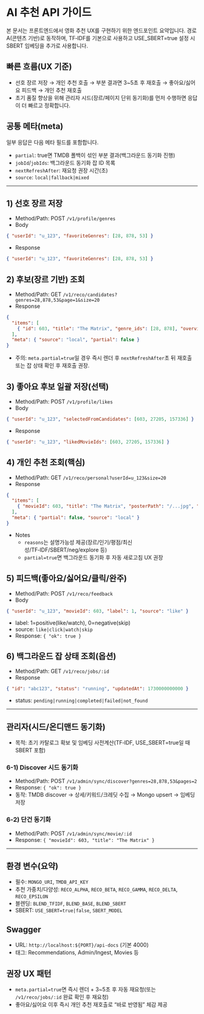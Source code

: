# AI 추천 API 가이드

본 문서는 프론트엔드에서 영화 추천 UX를 구현하기 위한 엔드포인트 요약입니다. 경로 A(콘텐츠 기반)로 동작하며, TF‑IDF를 기본으로 사용하고 USE_SBERT=true 설정 시 SBERT 임베딩을 추가로 사용합니다.

## 빠른 흐름(UX 기준)
- 선호 장르 저장 → 개인 추천 호출 → 부분 결과면 3~5초 후 재호출 → 좋아요/싫어요 피드백 → 개인 추천 재호출
- 초기 품질 향상을 위해 관리자 시드(장르/페이지 단위 동기화)를 먼저 수행하면 응답이 더 빠르고 정확합니다.

## 공통 메타(meta)
일부 응답은 다음 메타 필드를 포함합니다.
- `partial`: true면 TMDB 폴백이 섞인 부분 결과(백그라운드 동기화 진행)
- `jobId`/`jobIds`: 백그라운드 동기화 잡 ID 목록
- `nextRefreshAfter`: 재요청 권장 시간(초)
- `source`: `local|fallback|mixed`

---

## 1) 선호 장르 저장
- Method/Path: POST `/v1/profile/genres`
- Body
```json
{ "userId": "u_123", "favoriteGenres": [28, 878, 53] }
```
- Response
```json
{ "userId": "u_123", "favoriteGenres": [28, 878, 53] }
```

## 2) 후보(장르 기반) 조회
- Method/Path: GET `/v1/reco/candidates?genres=28,878,53&page=1&size=20`
- Response
```json
{
  "items": [
    { "id": 603, "title": "The Matrix", "genre_ids": [28, 878], "overview": "...", "poster_path": "/...jpg", "popularity": 92.4, "vote_average": 8.7, "release_date": "1999-03-31" }
  ],
  "meta": { "source": "local", "partial": false }
}
```
- 주의: `meta.partial=true`일 경우 즉시 렌더 후 `nextRefreshAfter`초 뒤 재호출 또는 잡 상태 확인 후 재호출 권장.

## 3) 좋아요 후보 일괄 저장(선택)
- Method/Path: POST `/v1/profile/likes`
- Body
```json
{ "userId": "u_123", "selectedFromCandidates": [603, 27205, 157336] }
```
- Response
```json
{ "userId": "u_123", "likedMovieIds": [603, 27205, 157336] }
```

## 4) 개인 추천 조회(핵심)
- Method/Path: GET `/v1/reco/personal?userId=u_123&size=20`
- Response
```json
{
  "items": [
    { "movieId": 603, "title": "The Matrix", "posterPath": "/...jpg", "score": 0.91, "reasons": ["matchedGenres:2", "popularity:92.4", "vote:8.7", "recency:0.85", "tfidf:0.62", "sbert:0.71"] }
  ],
  "meta": { "partial": false, "source": "local" }
}
```
- Notes
  - `reasons`는 설명가능성 제공(장르/인기/평점/최신성/TF‑IDF/SBERT/neg/explore 등)
  - `partial=true`면 백그라운드 동기화 후 자동 새로고침 UX 권장

## 5) 피드백(좋아요/싫어요/클릭/완주)
- Method/Path: POST `/v1/reco/feedback`
- Body
```json
{ "userId": "u_123", "movieId": 603, "label": 1, "source": "like" }
```
- label: 1=positive(like/watch), 0=negative(skip)
- source: `like|click|watch|skip`
- Response: `{ "ok": true }`

## 6) 백그라운드 잡 상태 조회(옵션)
- Method/Path: GET `/v1/reco/jobs/:id`
- Response
```json
{ "id": "abc123", "status": "running", "updatedAt": 1730000000000 }
```
- status: `pending|running|completed|failed|not_found`

---

## 관리자(시드/온디맨드 동기화)
- 목적: 초기 카탈로그 확보 및 임베딩 사전계산(TF‑IDF, USE_SBERT=true일 때 SBERT 포함)

### 6-1) Discover 시드 동기화
- Method/Path: POST `/v1/admin/sync/discover?genres=28,878,53&pages=2`
- Response: `{ "ok": true }`
- 동작: TMDB discover → 상세/키워드/크레딧 수집 → Mongo upsert → 임베딩 저장

### 6-2) 단건 동기화
- Method/Path: POST `/v1/admin/sync/movie/:id`
- Response: `{ "movieId": 603, "title": "The Matrix" }`

---

## 환경 변수(요약)
- 필수: `MONGO_URI`, `TMDB_API_KEY`
- 추천 가중치/다양성: `RECO_ALPHA`, `RECO_BETA`, `RECO_GAMMA`, `RECO_DELTA`, `RECO_EPSILON`
- 블렌딩: `BLEND_TFIDF`, `BLEND_BASE`, `BLEND_SBERT`
- SBERT: `USE_SBERT=true|false`, `SBERT_MODEL`

## Swagger
- URL: `http://localhost:${PORT}/api-docs` (기본 4000)
- 태그: Recommendations, Admin/Ingest, Movies 등

## 권장 UX 패턴
- `meta.partial=true`면 즉시 렌더 + 3~5초 후 자동 재요청(또는 `/v1/reco/jobs/:id` 완료 확인 후 재요청)
- 좋아요/싫어요 이후 즉시 개인 추천 재호출로 “바로 반영됨” 체감 제공

